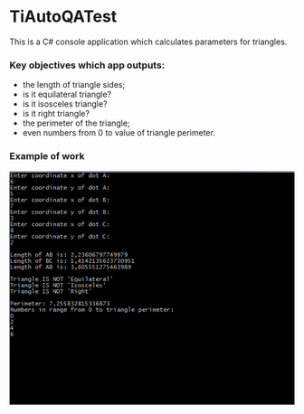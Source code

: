 # TiAutoQATest
This is a C# console application which calculates parameters for triangles.

### Key objectives which app outputs:

- the length of triangle sides;
- is it equilateral triangle?
- is it isosceles triangle?
- is it right triangle?
- the perimeter of the triangle;
- even numbers from 0 to value of triangle perimeter.

### Example of work

<div style="display: flex; justify-content: space-around;">
  <img src="https://github.com/vbrovenk/TiAutoQATest/blob/main/imgs/screen_app.png" />
</div>